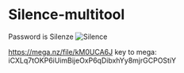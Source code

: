 # Silence-multitool
Password is Silenze
![Silence](https://user-images.githubusercontent.com/126163204/220896912-9b27b02b-70f6-4683-865d-c881b8840c7e.png)

https://mega.nz/file/kM0UCA6J
key to mega: iCXLq7tOKP6iUimBijeOxP6qDibxhYy8mjrGCPOStiY
